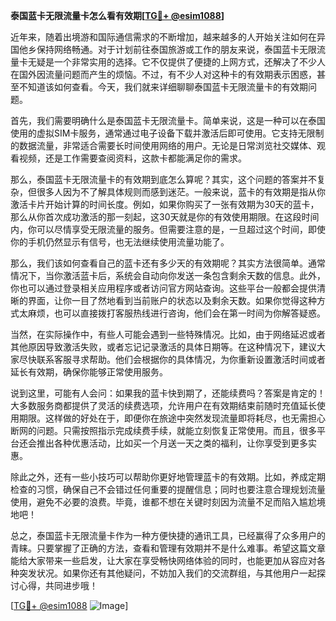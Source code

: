 **泰国蓝卡无限流量卡怎么看有效期[[TG💪+ @esim1088](https://t.me/s/esim1088)]**

近年来，随着出境游和国际通信需求的不断增加，越来越多的人开始关注如何在异国他乡保持网络畅通。对于计划前往泰国旅游或工作的朋友来说，泰国蓝卡无限流量卡无疑是一个非常实用的选择。它不仅提供了便捷的上网方式，还解决了不少人在国外因流量问题而产生的烦恼。不过，有不少人对这种卡的有效期表示困惑，甚至不知道该如何查看。今天，我们就来详细聊聊泰国蓝卡无限流量卡的有效期问题。

首先，我们需要明确什么是泰国蓝卡无限流量卡。简单来说，这是一种可以在泰国使用的虚拟SIM卡服务，通常通过电子设备下载并激活后即可使用。它支持无限制的数据流量，非常适合需要长时间使用网络的用户。无论是日常浏览社交媒体、观看视频，还是工作需要查阅资料，这款卡都能满足你的需求。

那么，泰国蓝卡无限流量卡的有效期到底怎么算呢？其实，这个问题的答案并不复杂，但很多人因为不了解具体规则而感到迷茫。一般来说，蓝卡的有效期是指从你激活卡片开始计算的时间长度。例如，如果你购买了一张有效期为30天的蓝卡，那么从你首次成功激活的那一刻起，这30天就是你的有效使用期限。在这段时间内，你可以尽情享受无限流量的服务。但需要注意的是，一旦超过这个时间，即使你的手机仍然显示有信号，也无法继续使用流量功能了。

那么，我们该如何查看自己的蓝卡还有多少天的有效期呢？其实方法很简单。通常情况下，当你激活蓝卡后，系统会自动向你发送一条包含剩余天数的信息。此外，你也可以通过登录相关应用程序或者访问官方网站查询。这些平台一般都会提供清晰的界面，让你一目了然地看到当前账户的状态以及剩余天数。如果你觉得这种方式太麻烦，也可以直接拨打客服热线进行咨询，他们会在第一时间为你解答疑惑。

当然，在实际操作中，有些人可能会遇到一些特殊情况。比如，由于网络延迟或者其他原因导致激活失败，或者忘记记录激活的具体日期等。在这种情况下，建议大家尽快联系客服寻求帮助。他们会根据你的具体情况，为你重新设置激活时间或者延长有效期，确保你能够正常使用服务。

说到这里，可能有人会问：如果我的蓝卡快到期了，还能续费吗？答案是肯定的！大多数服务商都提供了灵活的续费选项，允许用户在有效期结束前随时充值延长使用期限。这样做的好处在于，即便你在旅途中突然发现流量即将耗尽，也无需担心断网的问题。只需按照指示完成续费手续，就能立刻恢复正常使用。而且，很多平台还会推出各种优惠活动，比如买一个月送一天之类的福利，让你享受到更多实惠。

除此之外，还有一些小技巧可以帮助你更好地管理蓝卡的有效期。比如，养成定期检查的习惯，确保自己不会错过任何重要的提醒信息；同时也要注意合理规划流量使用，避免不必要的浪费。毕竟，谁都不想在关键时刻因为流量不足而陷入尴尬境地吧！

总之，泰国蓝卡无限流量卡作为一种方便快捷的通讯工具，已经赢得了众多用户的青睐。只要掌握了正确的方法，查看和管理有效期并不是什么难事。希望这篇文章能给大家带来一些启发，让大家在享受畅快网络体验的同时，也能更加从容应对各种突发状况。如果你还有其他疑问，不妨加入我们的交流群组，与其他用户一起探讨心得，共同进步哦！

[[TG💪+ @esim1088](https://t.me/s/esim1088) ![Image](https://i.postimg.cc/4NQfJmqS/Snipaste-2025-05-13-00-14-12.png)]